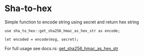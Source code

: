 # Sha-to-hex

Simple function to encode string using secret and return hex string

```
use sha_to_hex::get_sha256_hmac_as_hex_str as encode;

let encoded = encode(msg, secret);
```

For full usage see docs.rs: [get_sha256_hmac_as_hex_str](https://docs.rs/sha-to-hex/latest/sha_to_hex/fn.get_sha256_hmac_as_hex_str.html)
